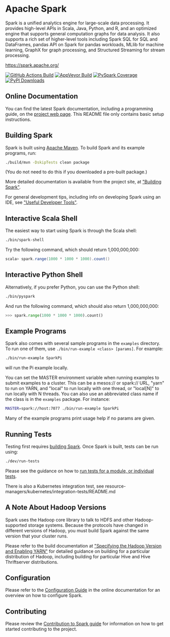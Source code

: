 # Apache Spark

Spark is a unified analytics engine for large-scale data processing. It provides
high-level APIs in Scala, Java, Python, and R, and an optimized engine that
supports general computation graphs for data analysis. It also supports a
rich set of higher-level tools including Spark SQL for SQL and DataFrames,
pandas API on Spark for pandas workloads, MLlib for machine learning, GraphX for graph processing, 
and Structured Streaming for stream processing.

<https://spark.apache.org/>

[![GitHub Actions Build](https://github.com/apache/spark/actions/workflows/build_main.yml/badge.svg)](https://github.com/apache/spark/actions/workflows/build_main.yml)
[![AppVeyor Build](https://img.shields.io/appveyor/ci/ApacheSoftwareFoundation/spark/master.svg?style=plastic&logo=appveyor)](https://ci.appveyor.com/project/ApacheSoftwareFoundation/spark)
[![PySpark Coverage](https://codecov.io/gh/apache/spark/branch/master/graph/badge.svg)](https://codecov.io/gh/apache/spark)
[![PyPI Downloads](https://static.pepy.tech/personalized-badge/pyspark?period=month&units=international_system&left_color=black&right_color=orange&left_text=PyPI%20downloads)](https://pypi.org/project/pyspark/)


## Online Documentation

You can find the latest Spark documentation, including a programming
guide, on the [project web page](https://spark.apache.org/documentation.html).
This README file only contains basic setup instructions.

## Building Spark

Spark is built using [Apache Maven](https://maven.apache.org/).
To build Spark and its example programs, run:

```bash
./build/mvn -DskipTests clean package
```

(You do not need to do this if you downloaded a pre-built package.)

More detailed documentation is available from the project site, at
["Building Spark"](https://spark.apache.org/docs/latest/building-spark.html).

For general development tips, including info on developing Spark using an IDE, see ["Useful Developer Tools"](https://spark.apache.org/developer-tools.html).

## Interactive Scala Shell

The easiest way to start using Spark is through the Scala shell:

```bash
./bin/spark-shell
```

Try the following command, which should return 1,000,000,000:

```scala
scala> spark.range(1000 * 1000 * 1000).count()
```

## Interactive Python Shell

Alternatively, if you prefer Python, you can use the Python shell:

```bash
./bin/pyspark
```

And run the following command, which should also return 1,000,000,000:

```python
>>> spark.range(1000 * 1000 * 1000).count()
```

## Example Programs

Spark also comes with several sample programs in the `examples` directory.
To run one of them, use `./bin/run-example <class> [params]`. For example:

```bash
./bin/run-example SparkPi
```

will run the Pi example locally.

You can set the MASTER environment variable when running examples to submit
examples to a cluster. This can be a mesos:// or spark:// URL,
"yarn" to run on YARN, and "local" to run
locally with one thread, or "local[N]" to run locally with N threads. You
can also use an abbreviated class name if the class is in the `examples`
package. For instance:

```bash
MASTER=spark://host:7077 ./bin/run-example SparkPi
```

Many of the example programs print usage help if no params are given.

## Running Tests

Testing first requires [building Spark](#building-spark). Once Spark is built, tests
can be run using:

```bash
./dev/run-tests
```

Please see the guidance on how to
[run tests for a module, or individual tests](https://spark.apache.org/developer-tools.html#individual-tests).

There is also a Kubernetes integration test, see resource-managers/kubernetes/integration-tests/README.md

## A Note About Hadoop Versions

Spark uses the Hadoop core library to talk to HDFS and other Hadoop-supported
storage systems. Because the protocols have changed in different versions of
Hadoop, you must build Spark against the same version that your cluster runs.

Please refer to the build documentation at
["Specifying the Hadoop Version and Enabling YARN"](https://spark.apache.org/docs/latest/building-spark.html#specifying-the-hadoop-version-and-enabling-yarn)
for detailed guidance on building for a particular distribution of Hadoop, including
building for particular Hive and Hive Thriftserver distributions.

## Configuration

Please refer to the [Configuration Guide](https://spark.apache.org/docs/latest/configuration.html)
in the online documentation for an overview on how to configure Spark.

## Contributing

Please review the [Contribution to Spark guide](https://spark.apache.org/contributing.html)
for information on how to get started contributing to the project.
